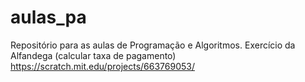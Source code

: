 # aulas_pa
Repositório para as aulas de Programação e Algoritmos.
Exercício da Alfandega (calcular taxa de pagamento)
https://scratch.mit.edu/projects/663769053/
